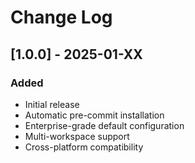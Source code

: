 # Change Log

## [1.0.0] - 2025-01-XX

### Added
- Initial release
- Automatic pre-commit installation
- Enterprise-grade default configuration
- Multi-workspace support
- Cross-platform compatibility